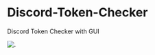 # Discord-Token-Checker
Discord Token Checker with GUI

![.](https://cdn.discordapp.com/attachments/546492948498481153/546535817519038465/unknown.png)
